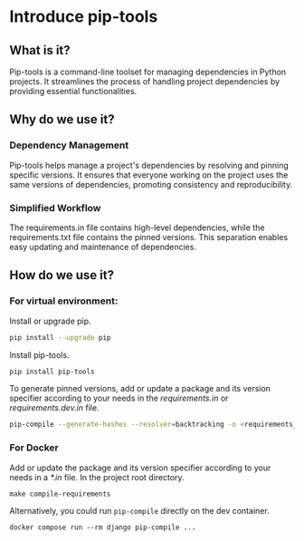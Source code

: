 # Introduce pip-tools

## What is it?
Pip-tools is a command-line toolset for managing dependencies in Python projects. It streamlines the process of handling project dependencies by providing essential functionalities.

## Why do we use it?

### Dependency Management

Pip-tools helps manage a project's dependencies by resolving and pinning specific versions. It ensures that everyone working on the project uses the same versions of dependencies, promoting consistency and reproducibility.

### Simplified Workflow

The requirements.in file contains high-level dependencies, while the requirements.txt file contains the pinned versions. This separation enables easy updating and maintenance of dependencies.

## How do we use it?

### For virtual environment:

Install or upgrade pip.

```sh
pip install --upgrade pip
```

Install pip-tools.

```sh
pip install pip-tools
```

To generate pinned versions, add or update a package and its version specifier according to your needs in the _requirements.in_ or _requirements.dev.in_ file.

```sh
pip-compile --generate-hashes --resolver=backtracking -o <requirements_file>.txt <requirements_file>.in
```

### For Docker

Add or update the package and its version specifier according to your needs in a _\*.in_ file. In the project root directory.

```
make compile-requirements
```

Alternatively, you could run `pip-compile` directly on the dev container.

```
docker compose run --rm django pip-compile ...
```
